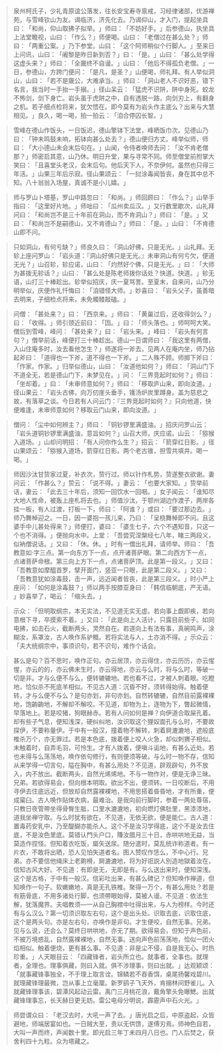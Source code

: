 
> 泉州柯氏子，少礼青原谊公落发，往长安宝寿寺禀戒，习经律诸部，优游禅苑，与雪峰钦山为友。谒临济，济先化去。乃谒仰山，才入门，提起坐具曰：​「和尚，仰山取拂子拟举。​」师曰：​「不妨好手。​」后参德山，执坐具上法堂瞻视，山曰：​「作么？​」师便喝。山曰：​「老僧过在甚么处？​」师曰：​「两重公案。​」乃下参堂。山曰：​「这个阿师稍似个行脚人。​」至来日上问讯，山曰：​「阇黎是昨日新到否？​」曰：​「是。​」山曰：​「甚么处学得这虚头来？​」师曰：​「全奯终不自谩。​」山曰：​「他后不得孤负老僧。​」一日，参德山，方跨门便问：​「是凡，是圣？​」山便喝，师礼拜。有人举似洞山，山曰：​「若不是奯公，大难承当。​」师曰：​「洞山老人不识好恶，错下名言，我当时一手抬一手搦。​」径山呆云：​「猛虎不识阱，阱中身死。蛟龙不怖剑，剑下身亡。岩头虽于虎阱之中，自有透脱一路，向剑刃上，有翻身之机。若子细点检将来，犹欠悟在。即今莫有为岩头作主底么？出来与大慧相见。​」良久，喝一喝，拍一拍云：​「洎合停囚长智。​」

> 雪峰在德山作饭头，一日饭迟，德山擎钵下法堂，峰晒饭巾次。见德山乃曰：​「钟未鸣鼓未响，拓钵向甚么处去？​」德山便归方丈。峰举似师，师曰：​「大小德山未会末后句在。​」山闻，令侍者唤师去问：​「汝不肯老僧那？​」师密启其意，山乃休。明日升堂，果与寻常不同。师至僧堂前拊掌大笑曰：​「且喜堂头老汉，会末后句。他后天下人，不奈伊何。虽然也只得三年活。​」山果三年后示寂。径山果颂云：​「一挝涂毒闻皆丧，身在其中总不知。八十翁翁入场屋，真诚不是小儿嬉。​」

> 师与罗山卜塔基，罗山中路忽曰：​「和尚。​」师回顾曰：​「作么？​」山举手指曰：​「这里好片地。​」师咄曰：​「瓜州卖瓜汉。​」又行数里歇次，山礼拜问曰：​「和尚岂不是三十年前在洞山，而不肯洞山？​」师曰：​「是。​」又曰：​「和尚岂不是嗣德山，又不肯德山？​」师曰：​「是。​」山曰：​「不肯德山即不问。

> 只如洞山，有何亏缺？​」师良久曰：​「洞山好佛，只是无光。​」山礼拜。无轸上座问罗山：​「岩头道：『洞山好佛只是无光。』未审洞山有何亏欠，便道无光？​」山召轸，轸应诺，山曰：​「灼然好个佛，只是无光。​」曰：​「大师为甚拨无轸话？​」山曰：​「甚么处是陈老师拨你话处？快道。快道。​」轸无语，山打三十棒趁出。轸举似招庆，庆一夏骂詈。至夏末，自来问，山乃分明举似，庆便作礼忏悔曰：​「洎错怪大师。​」妙喜曰：​「岩头父子，虽善暗去明来，子细检点将来，未免髑髅敲磕。​」

> 问僧：​「甚处来？​」曰：​「西京来。​」师曰：​「黄巢过后，还收得剑么？​」曰：​「收得。​」师引颈近前曰：​「㘞。​」曰：​「师头落也。​」师呵呵大笑。僧后到雪峰，峰问：​「甚处来？​」曰：​「岩头来。​」峰曰：​「岩头有何言句？​」僧举前话，峰便打三十棒趁出。德山一日谓师曰：​「我这里有两僧，入山住庵多时，汝去看他怎生？​」师遂将一斧去，见两人在庵内坐，师乃拈起斧曰：​「道得也一下斧，道不得也一下斧。​」二人殊不顾。师掷下斧曰：​「作家。作家。​」归举似德山，山曰：​「汝道他如何？​」师曰：​「洞山门下不道全无，若是德山门下，未梦见在。​」问：​「三界竞起时如何？​」师曰：​「坐却着。​」曰：​「未审师意如何？​」师曰：​「移取庐山来，即向汝道。​」径山果云：​「岩头古佛，向万仞崖头垂手，镬汤炉炭里蹲身。盖为慈悲之故，有落草之谈。今日若有人问云门：『三界竞起时如何？』只向他道，快便难逢，未审师意如何？移取云门山来，即向汝道。​」

> 僧问：​「尘中如何辨主？​」师曰：​「铜钞锣里满盛油。​」招庆问罗山云：​「岩头道铜钞锣里满盛油，意旨如何？​」山召大师，庆应诺。山云：​「猕猴入道场。​」山却问明招：​「有人问你作么生？​」招云：​「箭穿红日影。​」径山果颂云：​「猕猴入道场，箭穿红日影。两个老古锥，担雪共填井。喝一喝。​」

> 师因沙汰甘贽家过夏，补衣次，贽行过。师以针作札势，贽遂整衣欲谢。妻问云：​「作甚么？​」贽云：​「说不得。​」妻云：​「也要大家知。​」贽举前话，妻云：​「此去三十年后，须知一回饮水一回咽。​」女子闻云：​「谁知尽大地人性命，被轰上座札将去也。​」师值沙汰，于鄂州湖边作渡子，两岸各挂一板，有人过渡，打板一下，师曰：​「阿谁？​」或曰：​「要过那边去。​」师乃舞棹迎之。一日，因一婆抱一孩儿来，乃曰：​「呈桡舞棹即不问。且这婆手中儿甚处得来？​」师便打，婆曰：​「婆生七子，六个不遇知音，只这一个也不消得。​」便抛向水中。上堂：​「吾尝究涅槃经七八年，睹三两段义，似衲僧说话。​」又曰：​「休。休。​」时有一僧出礼拜，请师举。师曰：​「吾教意如·字三点。第一向东方下一点，点开诸菩萨眼。第二向西方下一点，点诸菩萨命根。第三向上方下一点，点诸菩萨顶。此是第一段义。​」又曰：​「吾教意如摩醯首罗，擘开面门，竖亚一只眼，此是第二段义。​」又曰：​「吾教意犹如涂毒鼓，击一声，远近闻者皆丧，此是第三段义。​」时小严上座问：​「如何是涂毒鼓？​」师以两手按膝亚身曰：​「韩信临朝底，严无语。​」妙喜举了，喝云：​「缩头去。​」

> 示众：​「但明取纲宗，本无实法，不见道无实无虚。若向事上觑即疾，若向意根下寻，卒摸索不着。​」又曰：​「此是向上人活计，只露目前些子。如同电拂，如击石火，截断两头，灵然自在。若道向上有法有事，真碗鸣声，涂糊汝，系罩汝，古人唤作系驴概。若将实法与人，土亦消不得。​」示众云：​「夫大统纲宗中，事须识句，若不识句，难作个话会。

> 甚么是句？百不思时，唤作正句。亦云居顶，亦云得住，亦云历历，亦云惺惺，亦云的的，亦云佛未生时，亦云得地，亦云与么时，将与么时，等破一切是非。才与么便不与么，便转辘辘地。若也看不过，才被人刺着眼。吃瞪地，恰似杀不死底羊相似。不见古人道：沉昏不好，须转得始得。触着便转，才与么便不与么？是句亦划，非句亦划。自然转辘辘，自然目前露裸裸地，饱齣齣地，不解却不解咬。不见道，却物为上，逐物为下，瞥起微情，早落地上。若是咬猪，狗眼赫赤。若有人问如何是禅？向伊道合取屎孔着。却有些子气息，便知浅深，硬纠纠地，汝识取这个狸奴面孔与么时，不要故探伊，不要称量伊。于中有一般汉，撞着物不解转，刺着屙漉漉地，遮般底椎杀万个，亦无罪过。若是本色底，拨着便上咬人火急，却似刺猬子相似。未触着时，自弄毛羽，可怜生。才有人拨着，便嗔斗诟地，有甚么近处。若也未得与么荡荡地，唤作依句修行，有则便须等破。与么时一物不存，信知从来学得一切言句，隘在胸中，有甚么用处？不见道，辟观辟句，外不放入，内不放出。截断两头，自然光烯烯地。不与一物作对，便是无诤三昧。兄弟。若欲得易会，但向根本明取。欲出不出，便须转。一日咬断后，不用寻伊去住底远近，但放却自然露裸裸地，不用思搭着昏昏地，才有所重，便成窠臼。古人唤作贴体衣病，最难治。是我向前行脚时，参着一两处尊宿，只教日夜管帶坐得骨臀生胝，口里水漉漉地，初向燃灯佛肚里，黑漆漆地，道我坐禅守取。与么时犹有欲在。不见道，无依无欲，便是能仁。古人道：置毒药安乳中，乃至醍醐亦能杀人。这个不是汝习学得底，这个不是汝去住底，不是汝色里底。莫错认門头户口，賺汝腊月三十日，赤哄哄地无益，当莫造作捏怪。但知着衣吃饭，屬矢送尿。随分遣时，莫乱统诈称道者。有一片衣，不敢将出晒，恐人见怕失道者名。图人赞叹作恁么，不中心行。兄弟。亦不要信他绳床上老齁榾，屙漉漉地，将为好诳説人別造地獄着汝在，信知古风大好。不见道：有即是无，无即是有。与么送出来时，便知深浅。这个是古格，于中有一般汉。信彩吐出来，有甚么碑记？但知唤作禅道，但知唤作一句子。软嫩嫩地，真是无孔铁椎。聚得一万个，有甚么用处？若是有筋骨底，不用多诸处行脚，也须帶眼始得，莫被人谩。不见道：依法生解，犹落魔界。夫唱教须—一从自己胸襟中吐得出来，与人为榜样。今时还有与么汉么？第一切须识取左右句，这个是出头处。识取去底，识取住底，这个是两头句。亦是左右句，亦唤作是非句。才生便咬，自然无事。兄弟。见与么说，还会么？莫终日哄哄地，亦无了期。欲得易会，但知于声色前，不被万境惑乱，自然露裸裸地，自然无事。送向声色前荡荡地，恰似一团火焰相似。触着便烧，更有甚么事。不见道：非是尘不侵，自是我无心。时热珍重。​」人天眼目云：​「四藏锋者，岩头所立也。就事者，全事也。就理者，全理也。理事俱藏，则曰入就。俱不涉理事，则曰出就。​」达观颖颂：​「就事藏锋事独全，不于理上取言诠。锦鳞若不吞香饵，桌尾扬馨戏碧川。就理藏锋理最微，岂从事上立毫厘。新罗鹞子飞天外，肯搦林间野雀儿。入就藏锋理事该，碧潭风起动云雷。禹门三月桃花浪，戴角擎头免曝鰓。出就藏锋理事忘，长天赫日更无妨。雷公电母分明说，霹靂声中石火光。​」

> 师尝谓众曰：​「老汉去时，大吼一声了去。​」唐光启之后，中原盗起，众皆避地，师端居宴如也。一日贼大至，责以无供馈，遂傅刃焉。师神色自若，大叫一声而终，声闻数十里。即光启三年丁未四月八日也。门人后焚之，获舍利四十九粒。众为塔藏之。
